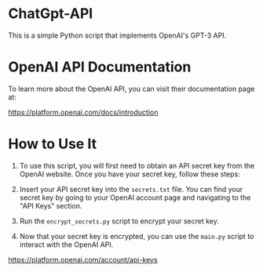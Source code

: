 # ChatGpt-API
This is a simple Python script that implements OpenAI's GPT-3 API.

# OpenAI API Documentation
To learn more about the OpenAI API, you can visit their documentation page at:

https://platform.openai.com/docs/introduction

# How to Use It
1. To use this script, you will first need to obtain an API secret key from the OpenAI website. Once you have your secret key, follow these steps:

2. Insert your API secret key into the `secrets.txt` file. You can find your secret key by going to your OpenAI account page and navigating to the "API Keys" section.

3. Run the `encrypt_secrets.py` script to encrypt your secret key.

4. Now that your secret key is encrypted, you can use the `main.py` script to interact with the OpenAI API.

https://platform.openai.com/account/api-keys
